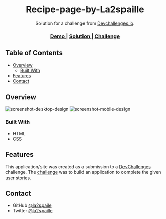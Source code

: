 
<h1 align="center">Recipe-page-by-La2spaille</h1>

<div align="center">
   Solution for a challenge from  <a href="http://devchallenges.io" target="_blank">Devchallenges.io</a>.
</div>

<div align="center">
  <h3>
    <a href="https://recipe-page-by-la2spaille.vercel.app/">
      Demo
    </a>
    <span> | </span>
    <a href="https://github.com/la2spaille/recipe-page-by-La2spaille">
      Solution
    </a>
    <span> | </span>
    <a href="https://devchallenges.io/challenges/OEKdUZ6xs0h99C38XVht">
      Challenge
    </a>
  </h3>
</div>

## Table of Contents

- [Overview](#overview)
  - [Built With](#built-with)
- [Features](#features)
- [Contact](#contact)

## Overview

![screenshot-desktop-design]("design/desktop-design.png")
![screenshot-mobile-design]("design/mobile-design.png")

### Built With

- HTML
- CSS

## Features

This application/site was created as a submission to a [DevChallenges](https://devchallenges.io/challenges) challenge. The [challenge](https://devchallenges.io/challenges/OEKdUZ6xs0h99C38XVht) was to build an application to complete the given user stories.

## Contact

- GitHub [@la2spaile](https://github.com/la2spaille)
- Twitter [@la2spaille](https://twitter.com/la2spaille)
